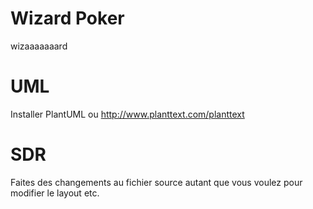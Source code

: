 # Wizard Poker

wizaaaaaaard


# UML

Installer PlantUML ou http://www.planttext.com/planttext

# SDR

Faites des changements au fichier source autant que vous voulez pour
modifier le layout etc.
